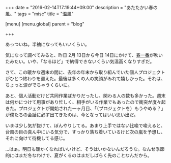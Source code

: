 +++
date = "2016-02-14T17:19:44+09:00"
description = "あたたかい春の風。"
tags = "misc"
title = "温風"

[menu]
  [menu.global]
    parent = "blog"

+++

あっついね。半袖になってもいいくらい。

気になって調べてみると、昨日 2月 13日から今日 14日にかけて、[春一番](http://www.tenki.jp/forecaster/diary/deskpart/2016/02/14/39281.html)が吹いたみたい。いや、「なるほど」で納得できないくらい気温高くなりすぎだ。

さて、この暖かな週末の間に、去年の年末から取り組んでいた個人プロジェクトがひとつ終わりを迎えた。最後は多くの人の笑顔がみれて嬉しかった。それは、ちょっと涙がでちゃうくらいに。

あと、個人活動だけど共同作業ばかりだったし、関わる人の数も多かった。週末は何かにつけて用事があり忙しく、相手がいる作業でもあったので衝突が度々起きた。プロジェクトが開始された一ヶ月目、「（プロジェクトを）もうやめる？」が僕たちの会話に必ず出てきたのは、今となってはいい思い出だ。

いまは少し気が抜けて、ぼんやりしてる。あまり上手ではない比喩で喩えると、台風の目の真ん中にいる気分で、すっかり落ち着いているけど次の嵐を予想し、それに向けて待機してる感じ。

...はぁ。明日も暖かくなればいいけど、そうはいかないんだろうな。なんせ季節的にはまだ冬なわけで、夏がくるのはまだしばらく先のことなんだから。
